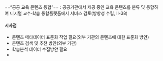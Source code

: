==“공공 교육 콘텐츠 통합”== : 공공기관에서 제공 중인 교육 콘텐츠를 분류 및 통합하여 디지털 교수·학습 통합플랫폼에서 서비스 검토(방향성 수립, Ⅱ-38)



#### 시사점
+ 콘텐츠 메타데이터 표준화 작업 필요(외부 기관의 콘텐츠에 대한 표준화 방안)
+ 콘텐츠 검색 및 추천 방안(외부 기관)
+ 학습분석 데이터 수집방안 필요
+ 
